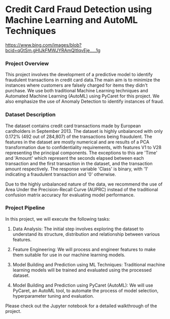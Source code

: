 # Credit Card Fraud Detection using Machine Learning and AutoML Techniques

https://www.bing.com/images/blob?bcid=qGtSm.gHIJkFMWJYRAmQltIqvEje.....1g

### Project Overview

This project involves the development of a predictive model to identify fraudulent transactions in credit card data.The main aim is to minimize the instances where customers are falsely charged for items they didn't purchase. We use both traditional Machine Learning techniques and Automated Machine Learning (AutoML) using PyCaret for this project. We also emphasize the use of Anomaly Detection to identify instances of fraud.

### Dataset Description 
The dataset contains credit card transactions made by European cardholders in September 2013. The dataset is highly unbalanced with only 0.172% (492 out of 284,807) of the transactions being fraudulent. The features in the dataset are mostly numerical and are results of a PCA transformation due to confidentiality requirements, with features V1 to V28 representing the principal components. The exceptions to this are 'Time' and 'Amount' which represent the seconds elapsed between each transaction and the first transaction in the dataset, and the transaction amount respectively. The response variable 'Class' is binary, with '1' indicating a fraudulent transaction and '0' otherwise.

Due to the highly unbalanced nature of the data, we recommend the use of Area Under the Precision-Recall Curve (AUPRC) instead of the traditional confusion matrix accuracy for evaluating model performance.

### Project Pipeline

In this project, we will execute the following tasks:

1. Data Analysis: The initial step involves exploring the dataset to understand its structure, distribution and relationship between various features.

2. Feature Engineering: We will process and engineer features to make them suitable for use in our machine learning models.

3. Model Building and Prediction using ML Techniques: Traditional machine learning models will be trained and evaluated using the processed dataset.

4. Model Building and Prediction using PyCaret (AutoML): We will use PyCaret, an AutoML tool, to automate the process of model selection, hyperparameter tuning and evaluation.

Please check out the Jupyter notebook for a detailed walkthrough of the project.
